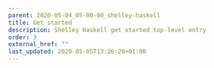 ```yaml
---
parent: 2020-05-04_05-00-00_shelley-haskell
title: Get started
description: Shelley Haskell get started top-level entry
order: 3
external_href: ""
last_updated: 2020-05-05T13:26:20+01:00
---
```

